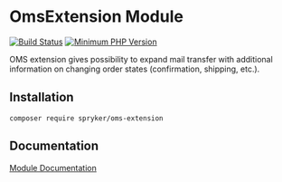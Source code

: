 # OmsExtension Module
[![Build Status](https://travis-ci.org/spryker/oms-extension.svg)](https://travis-ci.org/spryker/oms-extension)
[![Minimum PHP Version](https://img.shields.io/badge/php-%3E%3D%207.3-8892BF.svg)](https://php.net/)

OMS extension gives possibility to expand mail transfer with additional information on changing order states (confirmation, shipping, etc.).

## Installation

```
composer require spryker/oms-extension
```

## Documentation

[Module Documentation](https://documentation.spryker.com/capabilities/order_management/state_machine/order-process-modelling-state-machines.htm)
